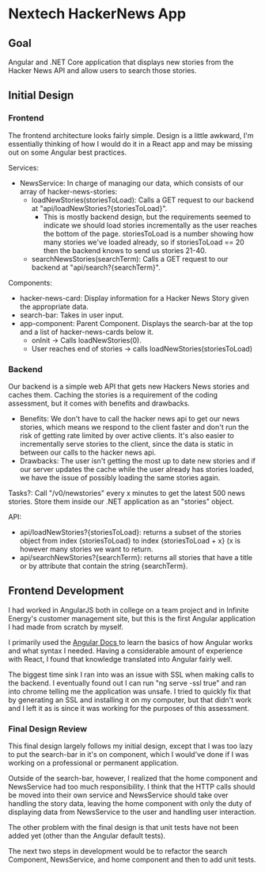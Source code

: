 
# Nextech HackerNews App

## Goal

Angular and .NET Core application that displays new stories from the Hacker News API and allow users to search those stories.

## Initial Design

### Frontend

The frontend architecture looks fairly simple. Design is a little awkward, I'm essentially thinking of how I would do it in a React app and may be missing out on some Angular best practices.

Services:

- NewsService: In charge of managing our data, which consists of our array of hacker-news-stories:
  - loadNewStories(storiesToLoad): Calls a GET request to our backend at "api/loadNewStories?{storiesToLoad}".
    - This is mostly backend design, but the requirements seemed to indicate we should load stories incrementally as the user reaches the bottom of the page. storiesToLoad is a number showing how many stories we've loaded already, so if storiesToLoad == 20 then the backend knows to send us stories 21-40.
  - searchNewsStories(searchTerm): Calls a GET request to our backend at "api/search?{searchTerm}".

Components:

- hacker-news-card: Display information for a Hacker News Story given the appropriate data.
- search-bar: Takes in user input.
- app-component: Parent Component. Displays the search-bar at the top and a list of hacker-news-cards below it.
  - onInit -> Calls loadNewStories(0).
  - User reaches end of stories -> calls loadNewStories(storiesToLoad)

### Backend

Our backend is a simple web API that gets new Hackers News stories and caches them. Caching the stories is a requirement of the coding assessment, but it comes with benefits and drawbacks.

- Benefits: We don't have to call the hacker news api to get our news stories, which means we respond to the client faster and don't run the risk of getting rate limited by over active clients. It's also easier to incrementally serve stories to the client, since the data is static in between our calls to the hacker news api.
- Drawbacks: The user isn't getting the most up to date new stories and if our server updates the cache while the user already has stories loaded, we have the issue of possibly loading the same stories again.

Tasks?: Call "/v0/newstories" every x minutes to get the latest 500 news stories. Store them inside our .NET application as an "stories" object.

API:

- api/loadNewStories?{storiesToLoad}: returns a subset of the stories object from index {storiesToLoad} to index {storiesToLoad + x} (x is however many stories we want to return.
- api/searchNewStories?{searchTerm}: returns all stories that have a title or by attribute that contain the string {searchTerm}.

## Frontend Development

I had worked in AngularJS both in college on a team project and in Infinite Energy's customer management site, but this is the first Angular application I had made from scratch by myself.

I primarily used the [Angular Docs ](https://angular.io/docs) to learn the basics of how Angular works and what syntax I needed. Having a considerable amount of experience with React, I found that knowledge translated into Angular fairly well.

The biggest time sink I ran into was an issue with SSL when making calls to the backend. I eventually found out I can run "ng serve -ssl true" and ran into chrome telling me the application was unsafe. I tried to quickly fix that by generating an SSL and installing it on my computer, but that didn't work and I left it as is since it was working for the purposes of this assessment.

### Final Design Review

This final design largely follows my initial design, except that I was too lazy to put the search-bar in it's on component, which I would've done if I was working on a professional or permanent application.

Outside of the search-bar, however, I realized that the home component and NewsService had too much responsibility. I think that the HTTP calls should be moved into their own service and NewsService should take over handling the story data, leaving the home component with only the duty of displaying data from NewsService to the user and handling user interaction.

The other problem with the final design is that unit tests have not been added yet (other than the Angular default tests).

The next two steps in development would be to refactor the search Component, NewsService, and home component and then to add unit tests.
